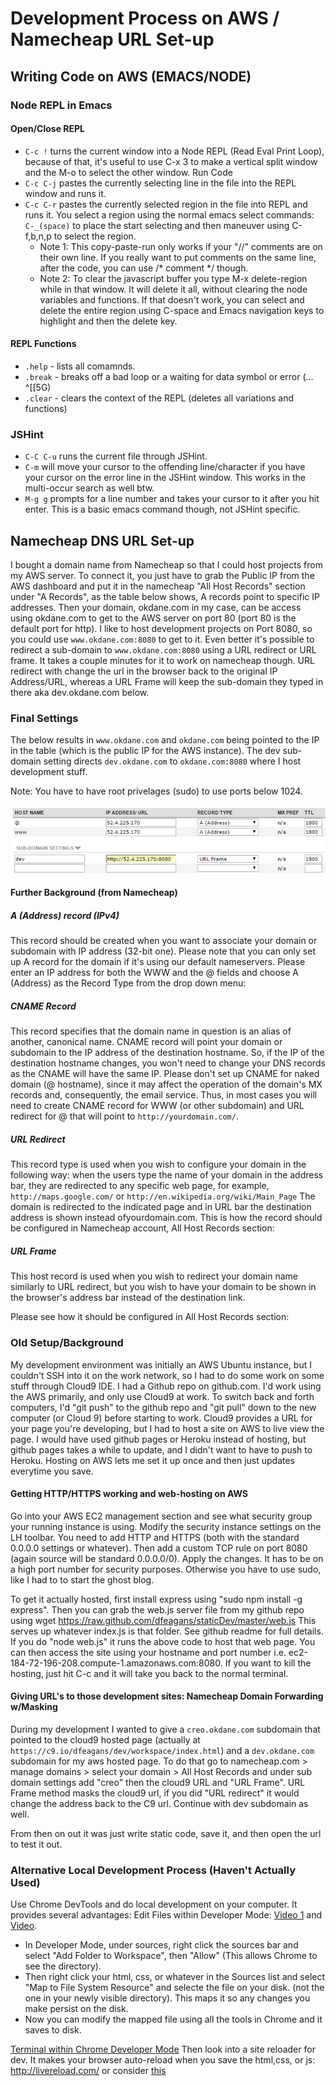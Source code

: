 # Development Process on AWS / Namecheap URL Set-up #
## Writing Code on AWS (EMACS/NODE) ##
### Node REPL in Emacs ###
#### Open/Close REPL ####
- `C-c !` turns the current window into a Node REPL (Read Eval Print Loop), because of that, it's useful to use C-x 3 to make a vertical split window and the M-o to select the other window.
Run Code
- `C-c C-j` pastes the currently selecting line in the file into the REPL window and runs it.
- `C-c C-r` pastes the currently selected region in the file into REPL and runs it. You select a region using the normal emacs select commands: `C-_(space)` to place the start selecting and then maneuver using C-f,b,n,p to select the region.
  - Note 1: This copy-paste-run only works if your "//" comments are on their own line. If you really want to put comments on the same line, after the code, you can use /* comment */ though.
  - Note 2: To clear the javascript buffer you type M-x delete-region while in that window. It will delete it all, without clearing the node variables and functions. If that doesn't work, you can select and delete the entire region using C-space and Emacs navigation keys to highlight and then the delete key.

#### REPL Functions ####
- `.help` - lists all comamnds.
- `.break` - breaks off a bad loop or a waiting for data symbol or error (... ^[[5G)
- `.clear` - clears the context of the REPL (deletes all variations and functions)

### JSHint ###
- `C-C C-u` runs the current file through JSHint.
- `C-m` will move your cursor to the offending line/character if you have your cursor on the error line in the JSHint window. This works in the multi-occur search as well btw.
- `M-g g` prompts for a line number and takes your cursor to it after you hit enter. This is a basic emacs command though, not JSHint specific.

## Namecheap DNS URL Set-up ##
I bought a domain name from Namecheap so that I could host projects from my AWS server. To connect it, you just have to grab the Public IP from the AWS dashboard and put it in the namecheap "All Host Records" section under "A Records", as the table below shows, A records point to specific IP addresses. Then your domain, okdane.com in my case, can be access using okdane.com to get to the AWS server on port 80 (port 80 is the default port for http). I like to host development projects on Port 8080, so you could use `www.okdane.com:8080` to get to it. Even better it's possible to redirect a sub-domain to `www.okdane.com:8080` using a URL redirect or URL frame. It takes a couple minutes for it to work on namecheap though. URL redirect with change the url in the browser back to the original IP Address/URL, whereas a URL Frame will keep the sub-domain they typed in there aka dev.okdane.com below.

### Final Settings ###
The below results in `www.okdane.com` and `okdane.com` being pointed to the IP in the table (which is the public IP for the AWS instance). The dev sub-domain setting directs `dev.okdane.com` to `okdane.com:8080` where I host development stuff.

Note: You have to have root privelages (sudo) to use ports below 1024.

![NameCheap dns Settings](../images/dnsSettings.png)

#### Further Background (from Namecheap) ####
##### A (Address) record (IPv4) #####
This record should be created when you want to associate your domain or subdomain with IP address (32-bit one). Please note that you can only set up A record for the domain if it's using our default nameservers.
Please enter an IP address for both the WWW and the @ fields and choose A (Address) as the Record Type from the drop down menu:
##### CNAME Record #####
This record specifies that the domain name in question is an alias of another, canonical name.
CNAME record will point your domain or subdomain to the IP address of the destination hostname. So, if the IP of the destination hostname changes, you won't need to change your DNS records as the CNAME will have the same IP.
Please don't set up CNAME for naked domain (@ hostname), since it may affect the operation of the domain's MX records and, consequently, the email service. Thus, in most cases you will need to create CNAME record for WWW (or other subdomain) and URL redirect for @ that will point to `http://yourdomain.com/`.
##### URL Redirect #####
This record type is used when you wish to configure your domain in the following way: when the users type the name of your domain in the address bar, they are redirected to any specific web page, for example, `http://maps.google.com/` or `http://en.wikipedia.org/wiki/Main_Page`
The domain is redirected to the indicated page and in URL bar the destination address is shown instead ofyourdomain.com.
This is how the record should be configured in Namecheap account, All Host Records section:
##### URL Frame #####
This host record is used when you wish to redirect your domain name similarly to URL redirect, but you wish to have your domain to be shown in the browser's address bar instead of the destination link.

Please see how it should be configured in All Host Records section:

### Old Setup/Background ###
My development environment was initially an AWS Ubuntu instance, but I couldn't SSH into it on the work network, so I had to do some work on some stuff through Cloud9 IDE. I had a Github repo on github.com. I'd work using the AWS primarily, and only use Cloud9 at work. To switch back and forth computers, I'd "git push" to the github repo and "git pull" down to the new computer (or Cloud 9) before starting to work. Cloud9 provides a URL for your page you're developing, but I had to host a site on AWS to live view the page. I would have used github pages or Heroku instead of hosting, but github pages takes a while to update, and I didn't want to have to push to Heroku. Hosting on AWS lets me set it up once and then just updates everytime you save.

#### Getting HTTP/HTTPS working and web-hosting on AWS ####
Go into your AWS EC2 management section and see what security group your running instance is using. Modify the security instance settings on the LH toolbar. You need to add HTTP and HTTPS (both with the standard 0.0.0.0 settings or whatever). Then add a custom TCP rule on port 8080 (again source will be standard 0.0.0.0/0). Apply the changes. It has to be on a high port number for security purposes. Otherwise you have to use sudo, like I had to to start the ghost blog.

To get it actually hosted, first install express using "sudo npm install -g express". Then you can grab the web.js server file from my github repo using wget https://raw.github.com/dfeagans/staticDev/master/web.js   This serves up whatever index.js is that folder. See github readme for full details. If you do "node web.js" it runs the above code to host that web page. You can then access the site using your hostname and port number i.e. ec2-184-72-196-208.compute-1.amazonaws.com:8080. If you want to kill the hosting, just hit C-c and it will take you back to the normal terminal.

#### Giving URL's to those development sites: Namecheap Domain Forwarding w/Masking ####
During my development I wanted to give a `creo.okdane.com` subdomain that pointed to the cloud9 hosted page (actually at
`https://c9.io/dfeagans/dev/workspace/index.html`) and a `dev.okdane.com` subdomain for my aws hosted page. To do that go to namecheap.com > manage domains > select your domain > All Host Records and under sub domain settings add "creo" then the cloud9 URL and "URL Frame". URL Frame method masks the cloud9 url, if you did "URL redirect" it would change the address back to the C9 url. Continue with dev subdomain as well.

From then on out it was just write static code, save it, and then open the url to test it out.

### Alternative Local Development Process (Haven't Actually Used) ###
Use Chrome DevTools and do local development on your computer. It provides several advantages:
Edit Files within Developer Mode: [Video 1](http://youtu.be/O3W1yuq-ZlE) and [Video](http://www.youtube.com/watch?v=x6qe_kVaBpg#t=24).
  - In Developer Mode, under sources, right click the sources bar and select "Add Folder to Workspace", then "Allow" (This allows Chrome to see the directory).
  - Then right click your html, css, or whatever in the Sources list and select "Map to File System Resource" and selecte the file on your disk. (not the one in your newly visible directory). This maps it so any changes you make persist on the disk.
  - Now you can modify the mapped file using all the tools in Chrome and it saves to disk.

[Terminal within Chrome Developer Mode](http://www.html5rocks.com/en/tutorials/developertools/devtools-terminal/)
Then look into a site reloader for dev. It makes your browser auto-reload when you save the html,css, or js: http://livereload.com/ or consider [this](http://feedback.livereload.com/knowledgebase/articles/86189-i-don-t-like-livereload-can-you-recommend-somethi)
